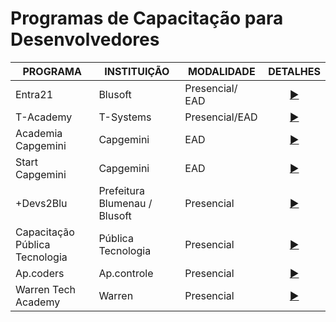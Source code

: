 # Programas de Capacitação para Desenvolvedores

| PROGRAMA | INSTITUIÇÃO | MODALIDADE | DETALHES |
|------|------|------|------|
|Entra21|Blusoft|Presencial/ EAD|<div align="center">[▶️](./programs/entra21/entra21.md)</div>|
|T-Academy|T-Systems|Presencial/EAD|<div align="center">[▶️](./programs/T-Academy/T-Academy.md)</div>|
|Academia Capgemini|Capgemini|EAD|<div align="center">[▶️](./programs/academiaJavaCapgemini/academiaJavaCapgemini.md)</div>|
|Start Capgemini|Capgemini|EAD|<div align="center">[▶️](./programs/startCapgemini/startCapgemini.md)</div>|
|+Devs2Blu|Prefeitura Blumenau / Blusoft|Presencial|<div align="center">[▶️](./programs/devs2blu/devs2blu.md)</div>|
|Capacitação Pública Tecnologia|Pública Tecnologia|Presencial|<div align="center">[▶️](./programs/publicaTecnologia/publicaTecnologia.md)</div>|
|Ap.coders|Ap.controle|Presencial|<div align="center">[▶️](./programs/apCoders/apCoders.md)</div>|
|Warren Tech Academy|Warren|Presencial|<div align="center">[▶️](./programs/warrenTechAcademy/warrenTechAcademy.md)</div>|
